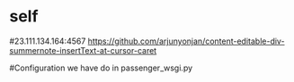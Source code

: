 # self
#23.111.134.164:4567
https://github.com/arjunyonjan/content-editable-div-summernote-insertText-at-cursor-caret

#Configuration we have do in 
passenger_wsgi.py
 